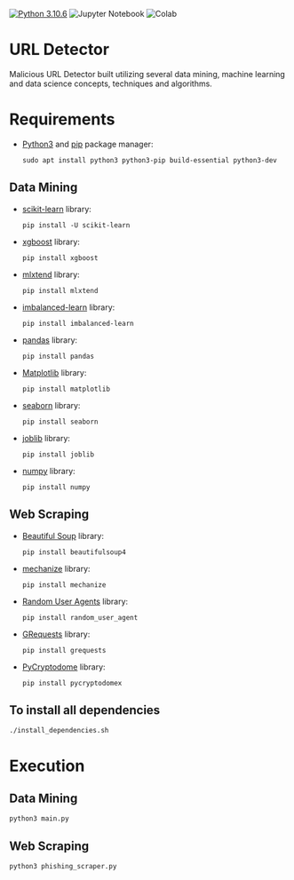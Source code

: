 [![Python 3.10.6](https://img.shields.io/badge/Python-3776AB?style=for-the-badge&logo=python&logoColor=white)](https://www.python.org/downloads/release/python-3106/)
![Jupyter Notebook](https://img.shields.io/badge/jupyter-%23FA0F00.svg?style=for-the-badge&logo=jupyter&logoColor=white)
![Colab](https://img.shields.io/badge/Colab-F9AB00?style=for-the-badge&logo=googlecolab&color=525252)
# URL Detector

Malicious URL Detector built utilizing several data mining, machine learning and data science concepts, techniques and algorithms.

# Requirements

- [Python3](https://python.org) and [pip](https://pip.pypa.io/en/stable/installation/) package manager:

      sudo apt install python3 python3-pip build-essential python3-dev
      
## Data Mining

- [scikit-learn](https://scikit-learn.org/stable/index.html) library:

      pip install -U scikit-learn
      
- [xgboost](https://xgboost.readthedocs.io/en/stable/) library:
 
      pip install xgboost

- [mlxtend](https://rasbt.github.io/mlxtend/) library:
 
      pip install mlxtend

- [imbalanced-learn](https://imbalanced-learn.org/stable/) library:
 
      pip install imbalanced-learn
       
- [pandas](https://pandas.pydata.org/) library:

      pip install pandas
       
- [Matplotlib](https://matplotlib.org/) library:
 
      pip install matplotlib
       
- [seaborn](https://seaborn.pydata.org/) library:
 
      pip install seaborn
      
- [joblib](https://joblib.readthedocs.io/en/latest/index.html) library:
 
      pip install joblib
      
- [numpy](https://numpy.org/) library:

      pip install numpy
      
## Web Scraping
      
- [Beautiful Soup](https://www.crummy.com/software/BeautifulSoup/bs4/doc/) library:
 
      pip install beautifulsoup4
      
- [mechanize](https://mechanize.readthedocs.io/en/latest/) library:
 
      pip install mechanize
      
- [Random User Agents](https://pypi.org/project/random-user-agent/) library:
 
      pip install random_user_agent

- [GRequests](https://github.com/spyoungtech/grequests) library:
 
      pip install grequests
      
- [PyCryptodome](https://pycryptodome.readthedocs.io/en/latest/src/introduction.html) library:
 
      pip install pycryptodomex
       
## To install all dependencies

    ./install_dependencies.sh

# Execution

## Data Mining

    python3 main.py
    
## Web Scraping
      
    python3 phishing_scraper.py
    
